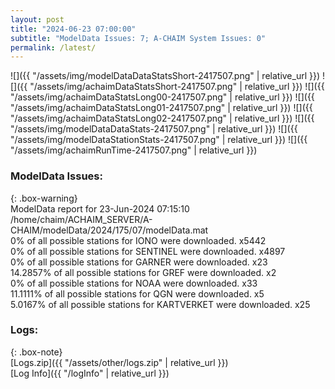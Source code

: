 ```yaml
---
layout: post
title: "2024-06-23 07:00:00"
subtitle: "ModelData Issues: 7; A-CHAIM System Issues: 0"
permalink: /latest/
---
```


![]({{ "/assets/img/modelDataDataStatsShort-2417507.png" | relative_url }})
![]({{ "/assets/img/achaimDataStatsShort-2417507.png" | relative_url }})
![]({{ "/assets/img/achaimDataStatsLong00-2417507.png" | relative_url }})
![]({{ "/assets/img/achaimDataStatsLong01-2417507.png" | relative_url }})
![]({{ "/assets/img/achaimDataStatsLong02-2417507.png" | relative_url }})
![]({{ "/assets/img/modelDataDataStats-2417507.png" | relative_url }})
![]({{ "/assets/img/modelDataStationStats-2417507.png" | relative_url }})
![]({{ "/assets/img/achaimRunTime-2417507.png" | relative_url }})


### ModelData Issues:  
  
{: .box-warning}  
 ModelData report for 23-Jun-2024 07:15:10   
 /home/chaim/ACHAIM_SERVER/A-CHAIM/modelData/2024/175/07/modelData.mat   
 0% of all possible stations for IONO were downloaded. x5442   
 0% of all possible stations for SENTINEL were downloaded. x4897   
 0% of all possible stations for GARNER were downloaded. x23   
 14.2857% of all possible stations for GREF were downloaded. x2   
 0% of all possible stations for NOAA were downloaded. x33   
 11.1111% of all possible stations for QGN were downloaded. x5   
 5.0167% of all possible stations for KARTVERKET were downloaded. x25   
  


### Logs:  
  
{: .box-note}  
[Logs.zip]({{ "/assets/other/logs.zip" | relative_url }})  
[Log Info]({{ "/logInfo" | relative_url }})  
